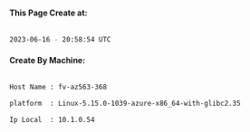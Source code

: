 
   
#### This Page Create at:

```bash

2023-06-16 - 20:58:54 UTC

```

#### Create By Machine:

```bash

Host Name : fv-az563-368

platform  : Linux-5.15.0-1039-azure-x86_64-with-glibc2.35

Ip Local  : 10.1.0.54

```

